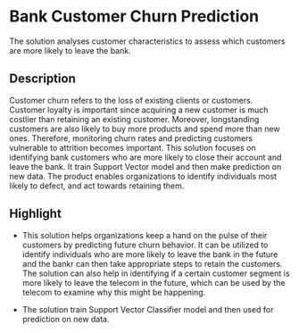 # Bank Customer Churn Prediction
The solution analyses customer characteristics to assess which customers are more likely to leave the bank.

## Description
Customer churn refers to the loss of existing clients or customers. Customer loyalty is important since acquiring a new customer is much costlier than retaining an existing customer. Moreover, longstanding customers are also likely to buy more products and spend more than new ones. Therefore, monitoring churn rates and predicting customers vulnerable to attrition becomes important. This solution focuses on identifying bank customers who are more likely to close their account and leave the bank. It train Support Vector model and then  make prediction on new data. The product enables organizations to identify individuals most likely to defect, and act towards retaining them.                             

## Highlight 
* This solution helps organizations keep a hand on the pulse of their customers by predicting future churn behavior. It can be utilized to identify individuals who are more likely to leave the bank in the future and the bankr can then take appropriate steps to retain the customers. The solution can also help in identifying if a certain customer segment is more likely to leave the telecom  in the future, which can be used by the telecom to examine why this might be happening.

* The solution train Support Vector Classifier model and then used for prediction on new data. 


